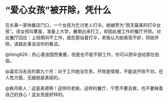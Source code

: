 # “爱心女孩”被开除，凭什么

在长春一家快餐店门口，一个女孩为乞讨老人打伞。她被赞为“雨天最美的打伞女孩”。该女孩叫曹笛，准备上大学，暑期出来打工，却因此被工作的餐厅开除。对此餐厅回应：上班期间不工作，就在那站着打伞，老板认为她表现不好，将她开除。请就此事谈谈你的看法。

@liting626：热心善良固然重要，但是也不能不顾工作，你可以把伞送给那位伯伯。

@喜欢冯吉吉的第九个月：对于工作她没负责，开除是情理，不能说开除不对。在人性方面，无疑她是美丽的。

@枫月斯人：这是美德啊！这样的老板，这样的餐厅，宁愿不要去做，也不要昧着自己的良心！这女孩是好样的。